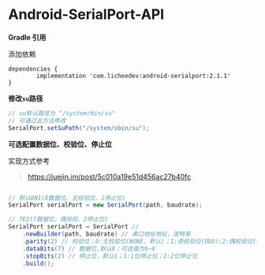 # Android-SerialPort-API

**Gradle 引用**

添加依赖

```
dependencies {
        implementation 'com.licheedev:android-serialport:2.1.1'
}
```

**修改`su`路径**

```java
// su默认路径为 "/system/bin/su"
// 可通过此方法修改
SerialPort.setSuPath("/system/xbin/su");
```

**可选配置数据位、校验位、停止位**

实现方式参考
> https://juejin.im/post/5c010a19e51d456ac27b40fc

```java

// 默认8N1(8数据位、无校验位、1停止位)
SerialPort serialPort = new SerialPort(path, baudrate);

// 7E2(7数据位、偶校验、2停止位)
SerialPort serialPort = SerialPort //
    .newBuilder(path, baudrate) // 串口地址地址，波特率
    .parity(2) // 校验位；0:无校验位(NONE，默认)；1:奇校验位(ODD);2:偶校验位(EVEN)
    .dataBits(7) // 数据位,默认8；可选值为5~8
    .stopBits(2) // 停止位，默认1；1:1位停止位；2:2位停止位
    .build();
```
